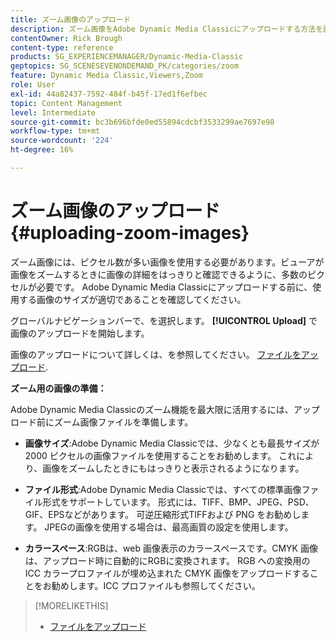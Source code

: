 ```yaml
---
title: ズーム画像のアップロード
description: ズーム画像をAdobe Dynamic Media Classicにアップロードする方法を説明します。
contentOwner: Rick Brough
content-type: reference
products: SG_EXPERIENCEMANAGER/Dynamic-Media-Classic
geptopics: SG_SCENESEVENONDEMAND_PK/categories/zoom
feature: Dynamic Media Classic,Viewers,Zoom
role: User
exl-id: 44a82437-7592-484f-b45f-17ed1f6efbec
topic: Content Management
level: Intermediate
source-git-commit: bc3b696bfde0ed55894cdcbf3533299ae7697e98
workflow-type: tm+mt
source-wordcount: '224'
ht-degree: 16%

---
```


# ズーム画像のアップロード{#uploading-zoom-images}

ズーム画像には、ピクセル数が多い画像を使用する必要があります。ビューアが画像をズームするときに画像の詳細をはっきりと確認できるように、多数のピクセルが必要です。 Adobe Dynamic Media Classicにアップロードする前に、使用する画像のサイズが適切であることを確認してください。

グローバルナビゲーションバーで、を選択します。 **[!UICONTROL Upload]** で画像のアップロードを開始します。

画像のアップロードについて詳しくは、を参照してください。 [ファイルをアップロード](uploading-files.md#uploading_files).

**ズーム用の画像の準備：**

Adobe Dynamic Media Classicのズーム機能を最大限に活用するには、アップロード前にズーム画像ファイルを準備します。

* **画像サイズ**:Adobe Dynamic Media Classicでは、少なくとも最長サイズが 2000 ピクセルの画像ファイルを使用することをお勧めします。 これにより、画像をズームしたときにもはっきりと表示されるようになります。

* **ファイル形式**:Adobe Dynamic Media Classicでは、すべての標準画像ファイル形式をサポートしています。 形式には、TIFF、BMP、JPEG、PSD、GIF、EPSなどがあります。 可逆圧縮形式TIFFおよび PNG をお勧めします。 JPEGの画像を使用する場合は、最高画質の設定を使用します。

* **カラースペース**:RGBは、web 画像表示のカラースペースです。CMYK 画像は、アップロード時に自動的にRGBに変換されます。 RGB への変換用の ICC カラープロファイルが埋め込まれた CMYK 画像をアップロードすることをお勧めします。ICC プロファイルも参照してください。

>[!MORELIKETHIS]
>
>* [ファイルをアップロード](uploading-files.md#uploading_files)
